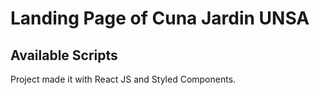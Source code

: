 # Landing Page of Cuna Jardin UNSA

## Available Scripts

Project made it with React JS and Styled Components. 
